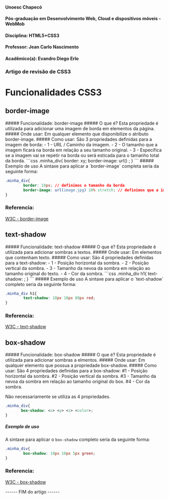 #### Unoesc Chapecó
#### Pós-graduação em Desenvolvimento Web, Cloud e dispositivos móveis - WebMob
#### Disciplina: HTML5+CSS3
#### Professor: Jean Carlo Nascimento
#### Acadêmico(a): Evandro Diego Erlo
### Artigo de revisão de CSS3

<h1>Funcionalidades CSS3 </h1>
<h2>border-image</h2>
##### Funcionalidade: border-image
##### O que é?
Esta propriedade é utilizada para adicionar uma imagem de borda em elementos da página.
##### Onde usar:
Em qualquer elemento que disponibilize o atributo border-image.
##### Como usar:
São 3 propriedades definidas para a imagem de borda:
- 1 - URL / Caminho da imagem.
- 2 - O tamanho que a imagem ficará na borda em relação a seu tamanho original.
 - 3 - Específica se a imagem vai se repetir na borda ou será esticada para o tamanho total da borda.
```css
.minha_div{
        border: xy;
        border-image: url(<source>) <size>  <type>;
}
```
##### Exemplo de uso
A sintaxe para aplicar a `border-image` completa seria da seguinte forma:

```css
.minha_div{
        border: 10px; // definimos o tamanho da borda
        border-image: url(image.jpg) 10% stretch; // definimos que a image.jpg irá ser usada 10% do seu tamanho original e será esticada para preencher os espaçõs da borda do elemento.
}

```
### Referencia:
[W3C - border-image](http://www.w3schools.com/css/css3_border_images.asp)


<h2>text-shadow</h2>
##### Funcionalidade: text-shadow
##### O que é?
Esta propriedade é utilizada para adicionar sombras a textos.
##### Onde usar:
Em elementos que contenham texto.
##### Como usar:
São 4 propriedades definidas para a text-shadow:
- 1 - Posição horizontal da sombra.
- 2 - Posição vertical da sombra.
- 3 - Tamanho da nevoa da sombra em relação ao tamanho original do texto.
- 4 - Cor da sombra.
```css
.minha_div h1{
       text-shadow: <x> <y> <z> <color>;
}
```
##### Exemplo de uso
A sintaxe para aplicar o `text-shadow` completo seria da seguinte forma:

```css
.minha_div h1{
        text-shadow: 10px 10px 80px red;
}

```
### Referencia:
[W3C - text-shadow](http://www.w3schools.com/css/css3_shadows.asp)

<h2>box-shadow</h2>
##### Funcionalidade: box-shadow
##### O que é?
Esta propriedade é utilizada para adicionar sombras a elmentos.
##### Onde usar:
Em qualquer elemento que possua a propriedade box-shadow.
##### Como usar:
São 4 propriedades definidas para a box-shadow:
#1 - Posição horizontal da sombra.
#2 - Posição vertical da sombra.
#3 - Tamanho da nevoa da sombra em relação ao tamanho original do box.
#4 - Cor da sombra.

Não necessariamente se utiliza as 4 propriedades.

```css
.minha_div{
       box-shadow: <x> <y> <z> <color>;
}
```
##### Exemplo de uso
A sintaxe para aplicar o `box-shadow` completo seria da seguinte forma:

```css
.minha_div{
        box-shadow: 10px 10px 5px green;
}

```
### Referencia:
[W3C - box-shadow](http://www.w3schools.com/css/css3_shadows.asp)




------ FIM do artigo ------